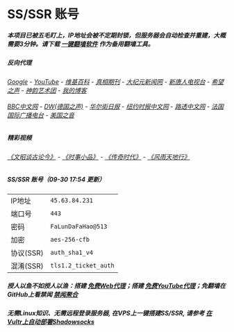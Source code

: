 # SS/SSR 账号 

##### 本项目已被五毛盯上，IP地址会被不定期封锁，但服务器会自动检查并重建，大概需要3分钟。请下载 [一键翻墙软件](https://github.com/gfw-breaker/nogfw/blob/master/README.md) 作为备用翻墙工具。

##### 反向代理
######  [Google](http://192.229.173.173:8888/search?q=425事件) - [YouTube](https://nogfw.the-youtube.win) - [维基百科](http://192.229.173.173:8100/wiki/喬高-麥塔斯調查報告) - [真相期刊](http://192.229.173.173:8300/display.aspx?category_id=3&zhuanti_id=2) - [大纪元新闻网](http://192.229.173.173:10080) - [新唐人电视台](http://192.229.173.173:8000) - [希望之声](http://192.229.173.173:8200) - [神韵艺术团](http://192.229.173.173:8000/xtr/gb/prog673.html) - [我的博客](http://192.229.173.173:10000/)<br/> <br/> [BBC中文网](http://192.229.173.173:9100/zhongwen/simp) - [DW(德国之声)](http://192.229.173.173:9200/zh/在线报导/s-9058?&zhongwen=simp) - [华尔街日报](http://192.229.173.173:9300) - [纽约时报中文网](http://192.229.173.173:9400) - [路透中文网](http://192.229.173.173:9500/) - [法国国际广播电台](http://192.229.173.173:9600/) - [美国之音](http://192.229.173.173:9700/) 

##### 精彩视频
###### [《文昭谈古论今》](https://github.com/gfw-breaker/wenzhao/blob/master/README.md) - [《时事小品》](https://github.com/gfw-breaker/ntdtv-comedy/blob/master/README.md) - [《传奇时代》](http://192.229.173.173:10000/videos/legend/) - [《风雨天地行》](http://192.229.173.173:10000/videos/fytdx/)

##### SS/SSR 账号（09-30 17:54 更新）
|||
|-|-|
|IP地址|`45.63.84.231`|
|端口号|`443` |
|密码|`FaLunDaFaHao@513`|  
|加密|`aes-256-cfb`|
|协议(SSR) |`auth_sha1_v4`|  
|混淆(SSR) |`tls1.2_ticket_auth`|  

##### 授人以鱼不如授人以渔：搭建 [免费Web代理](https://github.com/no-gfw/heroku-node-proxy#--end--)；搭建 [免费YouTube代理](https://github.com/gfw-breaker/you2php-heroku#--end--)；免翻墙在GitHub上看禁闻 [禁闻聚合](https://github.com/gfw-breaker/banned-news/blob/master/README.md)

##### 无需Linux知识、无需远程登录服务器, 在VPS上一键搭建SS/SSR, 请参考 [在Vultr上自动部署Shadowsocks](https://gfw-breaker.win/vultr%e9%83%a8%e7%bd%b2ss/) 

